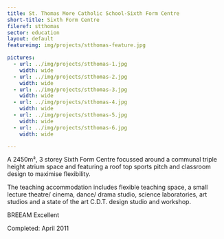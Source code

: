 ```yaml
---
title: St. Thomas More Catholic School-Sixth Form Centre
short-title: Sixth Form Centre
fileref: stthomas
sector: education
layout: default
featureimg: img/projects/stthomas-feature.jpg

pictures:
  - url: ../img/projects/stthomas-1.jpg
    width: wide
  - url: ../img/projects/stthomas-2.jpg
    width: wide
  - url: ../img/projects/stthomas-3.jpg
    width: wide
  - url: ../img/projects/stthomas-4.jpg
    width: wide
  - url: ../img/projects/stthomas-5.jpg
    width: wide
  - url: ../img/projects/stthomas-6.jpg
    width: wide

---
```


A 2450m², 3 storey Sixth Form Centre focussed around a communal triple height atrium space and featuring a roof top sports pitch and classroom design to maximise flexibility.

The teaching accommodation includes flexible teaching space, a small lecture theatre/ cinema, dance/ drama studio, science laboratories, art studios and a state of the art C.D.T. design studio and workshop.

BREEAM Excellent


Completed: April 2011
